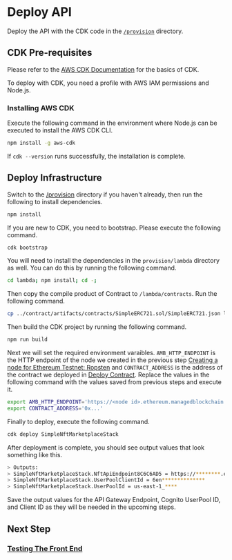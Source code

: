 # Deploy API

Deploy the API with the CDK code in the [`/provision`](/provision/) directory.

## CDK Pre-requisites

Please refer to the [AWS CDK Documentation](https://docs.aws.amazon.com/cdk/api/latest/)
for the basics of CDK.

To deploy with CDK, you need a profile with AWS IAM permissions and Node.js.

### Installing AWS CDK

Execute the following command in the environment where Node.js can be executed
to install the AWS CDK CLI.

```bash
npm install -g aws-cdk
```

If `cdk --version` runs successfully, the installation is complete.

## Deploy Infrastructure

Switch to the [/provision](/provision) directory if you haven't already, then
run the following to install dependencies.

```bash
npm install
```

If you are new to CDK, you need to bootstrap. Please execute the following command.

```bash
cdk bootstrap
```

You will need to install the dependencies in the `provision/lambda` directory
as well. You can do this by running the following command.

```bash
cd lambda; npm install; cd -;
```

Then copy the compile product of Contract to `/lambda/contracts`. Run the following
command.

```bash
cp ../contract/artifacts/contracts/SimpleERC721.sol/SimpleERC721.json lambda/contracts/.
```

Then build the CDK project by running the following command.

```bash
npm run build
```

Next we will set the required environment varaibles. `AMB_HTTP_ENDPOINT` is the
HTTP endpoint of the node we created in the previous step [Creating a node for Ethereum Testnet: Ropsten][1] and `CONTRACT_ADDRESS` is the address of the contract we deployed in
[Deploy Contract][2]. Replace the values in the following command with the values
saved from previous steps and execute it.

```bash
export AMB_HTTP_ENDPOINT='https://<node id>.ethereum.managedblockchain.<region>.amazonaws.com'
export CONTRACT_ADDRESS='0x...'
```

Finally to deploy, execute the following command.

```bash
cdk deploy SimpleNftMarketplaceStack
```

After deployment is complete, you should see output values that look something like this.

```bash
> Outputs:
> SimpleNftMarketplaceStack.NftApiEndpoint8C6C6AD5 = https://********.execute-api.us-east-1.amazonaws.com/prod/
> SimpleNftMarketplaceStack.UserPoolClientId = 6en**************
> SimpleNftMarketplaceStack.UserPoolId = us-east-1_****
```

Save the output values for the API Gateway Endpoint, Cognito UserPool ID, and Client ID
as they will be needed in the upcoming steps.

## Next Step

### [Testing The Front End][3]

[1]:./DOCS_01_CREATE_AMB.md
[2]:./DOCS_02_DEPLOY_CONTRACT.md
[3]:./DOCS_04_FRONTEND.md
